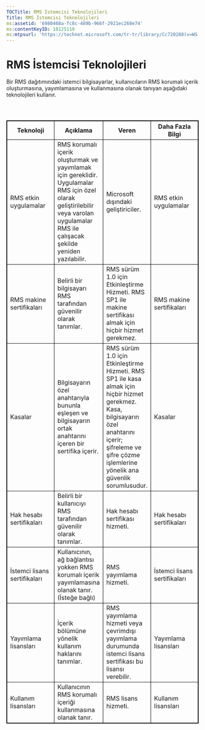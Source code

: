 ```yaml
---
TOCTitle: RMS İstemcisi Teknolojileri
Title: RMS İstemcisi Teknolojileri
ms:assetid: '6980468a-fc8c-489b-966f-2921ec268e74'
ms:contentKeyID: 18125119
ms:mtpsurl: 'https://technet.microsoft.com/tr-tr/library/Cc720288(v=WS.10)'
---
```


RMS İstemcisi Teknolojileri
===========================

Bir RMS dağıtımındaki istemci bilgisayarlar, kullanıcıların RMS korumalı içerik oluşturmasına, yayımlamasına ve kullanmasına olanak tanıyan aşağıdaki teknolojileri kullanır.

###  

 
<table style="border:1px solid black;">
<colgroup>
<col width="25%" />
<col width="25%" />
<col width="25%" />
<col width="25%" />
</colgroup>
<thead>
<tr class="header">
<th style="border:1px solid black;" >Teknoloji</th>
<th style="border:1px solid black;" >Açıklama</th>
<th style="border:1px solid black;" >Veren</th>
<th style="border:1px solid black;" >Daha Fazla Bilgi</th>
</tr>
</thead>
<tbody>
<tr class="odd">
<td style="border:1px solid black;">RMS etkin uygulamalar</td>
<td style="border:1px solid black;">RMS korumalı içerik oluşturmak ve yayımlamak için gereklidir. Uygulamalar RMS için özel olarak geliştirilebilir veya varolan uygulamalar RMS ile çalışacak şekilde yeniden yazılabilir.</td>
<td style="border:1px solid black;">Microsoft dışındaki geliştiriciler.</td>
<td style="border:1px solid black;">RMS etkin uygulamalar</td>
</tr>
<tr class="even">
<td style="border:1px solid black;">RMS makine sertifikaları</td>
<td style="border:1px solid black;">Belirli bir bilgisayarı RMS tarafından güvenilir olarak tanımlar.</td>
<td style="border:1px solid black;">RMS sürüm 1.0 için Etkinleştirme Hizmeti. RMS SP1 ile makine sertifikası almak için hiçbir hizmet gerekmez.</td>
<td style="border:1px solid black;">RMS makine sertifikaları</td>
</tr>
<tr class="odd">
<td style="border:1px solid black;">Kasalar</td>
<td style="border:1px solid black;">Bilgisayarın özel anahtarıyla bununla eşleşen ve bilgisayarın ortak anahtarını içeren bir sertifika içerir.</td>
<td style="border:1px solid black;">RMS sürüm 1.0 için Etkinleştirme Hizmeti. RMS SP1 ile kasa almak için hiçbir hizmet gerekmez. Kasa, bilgisayarın özel anahtarını içerir; şifreleme ve şifre çözme işlemlerine yönelik ana güvenlik sorumlusudur.</td>
<td style="border:1px solid black;">Kasalar</td>
</tr>
<tr class="even">
<td style="border:1px solid black;">Hak hesabı sertifikaları</td>
<td style="border:1px solid black;">Belirli bir kullanıcıyı RMS tarafından güvenilir olarak tanımlar.</td>
<td style="border:1px solid black;">Hak hesabı sertifikası hizmeti.</td>
<td style="border:1px solid black;">Hak hesabı sertifikaları</td>
</tr>
<tr class="odd">
<td style="border:1px solid black;">İstemci lisans sertifikaları</td>
<td style="border:1px solid black;">Kullanıcının, ağ bağlantısı yokken RMS korumalı içerik yayımlamasına olanak tanır.
(İsteğe bağlı)</td>
<td style="border:1px solid black;">RMS yayımlama hizmeti.</td>
<td style="border:1px solid black;">İstemci lisans sertifikaları</td>
</tr>
<tr class="even">
<td style="border:1px solid black;">Yayımlama lisansları</td>
<td style="border:1px solid black;">İçerik bölümüne yönelik kullanım haklarını tanımlar.</td>
<td style="border:1px solid black;">RMS yayımlama hizmeti veya çevrimdışı yayımlama durumunda istemci lisans sertifikası bu lisansı verebilir.</td>
<td style="border:1px solid black;">Yayımlama lisansları</td>
</tr>
<tr class="odd">
<td style="border:1px solid black;">Kullanım lisansları</td>
<td style="border:1px solid black;">Kullanıcının RMS korumalı içeriği kullanmasına olanak tanır.</td>
<td style="border:1px solid black;">RMS lisans hizmeti.</td>
<td style="border:1px solid black;">Kullanım lisansları</td>
</tr>
</tbody>
</table>
